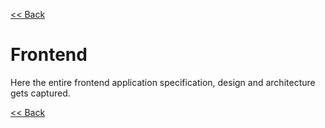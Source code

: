 [<< Back](./../design.md)

# Frontend
Here the entire frontend application specification, design and architecture gets captured.

[<< Back](./../design.md)